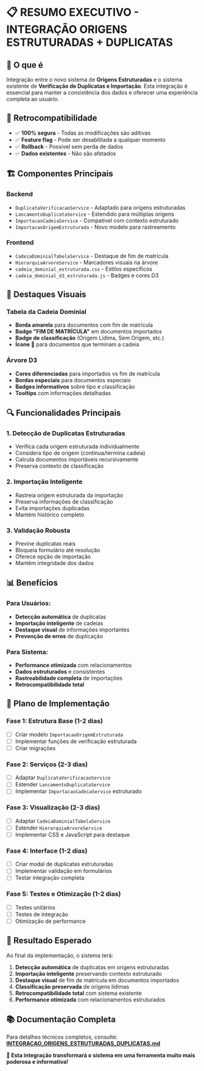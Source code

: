 # 📋 RESUMO EXECUTIVO - INTEGRAÇÃO ORIGENS ESTRUTURADAS + DUPLICATAS

## 🎯 **O que é**
Integração entre o novo sistema de **Origens Estruturadas** e o sistema existente de **Verificação de Duplicatas e Importação**. Esta integração é essencial para manter a consistência dos dados e oferecer uma experiência completa ao usuário.

## 🔄 **Retrocompatibilidade**
- ✅ **100% segura** - Todas as modificações são aditivas
- ✅ **Feature flag** - Pode ser desabilitada a qualquer momento
- ✅ **Rollback** - Possível sem perda de dados
- ✅ **Dados existentes** - Não são afetados

## 🏗️ **Componentes Principais**

### **Backend**
- `DuplicataVerificacaoService` - Adaptado para origens estruturadas
- `LancamentoDuplicataService` - Estendido para múltiplas origens
- `ImportacaoCadeiaService` - Compatível com contexto estruturado
- `ImportacaoOrigemEstruturada` - Novo modelo para rastreamento

### **Frontend**
- `CadeiaDominialTabelaService` - Destaque de fim de matrícula
- `HierarquiaArvoreService` - Marcadores visuais na árvore
- `cadeia_dominial_estruturada.css` - Estilos específicos
- `cadeia_dominial_d3_estruturada.js` - Badges e cores D3

## 🎨 **Destaques Visuais**

### **Tabela da Cadeia Dominial**
- **Borda amarela** para documentos com fim de matrícula
- **Badge "FIM DE MATRÍCULA"** em documentos importados
- **Badge de classificação** (Origem Lídima, Sem Origem, etc.)
- **Ícone 🛑** para documentos que terminam a cadeia

### **Árvore D3**
- **Cores diferenciadas** para importados vs fim de matrícula
- **Bordas especiais** para documentos especiais
- **Badges informativos** sobre tipo e classificação
- **Tooltips** com informações detalhadas

## 🔍 **Funcionalidades Principais**

### **1. Detecção de Duplicatas Estruturadas**
- Verifica cada origem estruturada individualmente
- Considera tipo de origem (continua/termina cadeia)
- Calcula documentos importáveis recursivamente
- Preserva contexto de classificação

### **2. Importação Inteligente**
- Rastreia origem estruturada da importação
- Preserva informações de classificação
- Evita importações duplicadas
- Mantém histórico completo

### **3. Validação Robusta**
- Previne duplicatas reais
- Bloqueia formulário até resolução
- Oferece opção de importação
- Mantém integridade dos dados

## 📊 **Benefícios**

### **Para Usuários:**
- **Detecção automática** de duplicatas
- **Importação inteligente** de cadeias
- **Destaque visual** de informações importantes
- **Prevenção de erros** de duplicação

### **Para Sistema:**
- **Performance otimizada** com relacionamentos
- **Dados estruturados** e consistentes
- **Rastreabilidade completa** de importações
- **Retrocompatibilidade total**

## 🚀 **Plano de Implementação**

### **Fase 1: Estrutura Base (1-2 dias)**
- [ ] Criar modelo `ImportacaoOrigemEstruturada`
- [ ] Implementar funções de verificação estruturada
- [ ] Criar migrações

### **Fase 2: Serviços (2-3 dias)**
- [ ] Adaptar `DuplicataVerificacaoService`
- [ ] Estender `LancamentoDuplicataService`
- [ ] Implementar `ImportacaoCadeiaService` estruturado

### **Fase 3: Visualização (2-3 dias)**
- [ ] Adaptar `CadeiaDominialTabelaService`
- [ ] Estender `HierarquiaArvoreService`
- [ ] Implementar CSS e JavaScript para destaque

### **Fase 4: Interface (1-2 dias)**
- [ ] Criar modal de duplicatas estruturadas
- [ ] Implementar validação em formulários
- [ ] Testar integração completa

### **Fase 5: Testes e Otimização (1-2 dias)**
- [ ] Testes unitários
- [ ] Testes de integração
- [ ] Otimização de performance

## 🎯 **Resultado Esperado**

Ao final da implementação, o sistema terá:

1. **Detecção automática** de duplicatas em origens estruturadas
2. **Importação inteligente** preservando contexto estruturado
3. **Destaque visual** de fim de matrícula em documentos importados
4. **Classificação preservada** de origens lídimas
5. **Retrocompatibilidade total** com sistema existente
6. **Performance otimizada** com relacionamentos estruturados

## 📚 **Documentação Completa**

Para detalhes técnicos completos, consulte:
**[INTEGRACAO_ORIGENS_ESTRUTURADAS_DUPLICATAS.md](INTEGRACAO_ORIGENS_ESTRUTURADAS_DUPLICATAS.md)**

**🎉 Esta integração transformará o sistema em uma ferramenta muito mais poderosa e informativa!** 